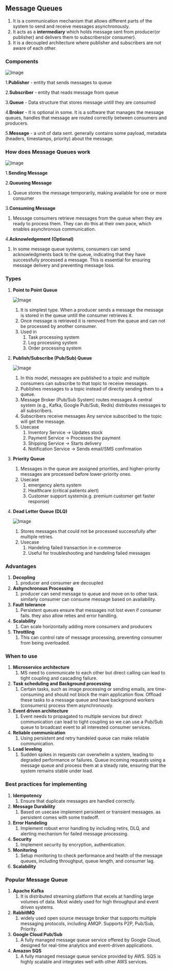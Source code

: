 ## Message Queues

1. It is a communication mechanism that allows different parts of the system to send and receive messages asynchronously.
2. It acts as a **intermediary** which holds message sent from producer(or publisher) and delivers them to subscribers(or consumer).
3. It is a decoupled architecture where publisher and subscribers are not aware of each other.

### **Components**

![Image](../images/message-queue-components.jpg)

1.**Publisher** - entity that sends messages to queue

2.**Subscriber** - entity that reads message from queue

3.**Queue** - Data structure that stores message untill they are consumed

4.**Broker** - It is optional in some. It is a software that manages the message queues, handles that message are routed correctly between consumers and producers.

5.**Message** - a unit of data sent. generally contains some payload, metadata (headers, timestamps, priority) about the message.

### **How does Message Queues work**

![Image](../images/message-queue-working.jpg)

1.**Sending Message**

2.**Queueing Message**

1. Queue stores the message temporarily, making available for one or more consumer

3.**Consuming Message**

1. Message consumers retrieve messages from the queue when they are ready to process them. They can do this at their own pace, which enables asynchronous communication.

4.**Acknowledgement (Optional)**

1. In some message queue systems, consumers can send acknowledgments back to the queue, indicating that they have successfully processed a message. This is essential for ensuring message delivery and preventing message loss.

### **Types**

1. **Point to Point Queue**

   ![Image](../images/p2p.jpg)

   1. It is simplest type. When a producer sends a message the message is stored in the queue untill the consumer retrieves it.
   2. Once message is retrieved it is removed from the queue and can not be processed by another consumer.
   3. Used in
      1. Task processing system
      2. Log processing system
      3. Order processing system

2. **Publish/Subscribe (Pub/Sub) Queue**

   ![Image](../images/pub-sub.jpg)

   1. In this model, messages are published to a topic and multiple consumers can subscribe to that topic to receive messages.
   2. Publishes messages to a topic instead of directly sending them to a queue.
   3. Message Broker (Pub/Sub System) routes messages
      A central system (e.g., Kafka, Google Pub/Sub, Redis) distributes messages to all subscribers.
   4. Subscribers receive messages
      Any service subscribed to the topic will get the message.
   5. Usecase
      1. Inventory Service → Updates stock
      2. Payment Service → Processes the payment
      3. Shipping Service → Starts delivery
      4. Notification Service → Sends email/SMS confirmation

3. **Priority Queue**

   1. Messages in the queue are assigned priorities, and higher-priority messages are processed before lower-priority ones.
   2. Usecase
      1. emergency alerts system
      2. Healthcare (critical patients alert)
      3. Customer support system(e.g. premium customer get faster response)

4. **Dead Letter Queue (DLQ)**

   ![Image](../images/dlq.jpg)

   1. Stores messages that could not be processed successfully after multiple retries.
   2. Usecase
      1. Handeling failed transaction in e-commerce
      2. Useful for troubleshooting and handeling failed messages

### **Advantages**

1. **Decopling**
   1. producer and consumer are decoupled
2. **Ashynchronous Processing**
   1. producer can send message to queue and move on to other task. similarly consumer can consume message based on availability.
3. **Fault tolerance**
   1. Persistent queues ensure that messages not lost even if consumer fails. they also allow reties and error handling.
4. **Scalability**
   1. Can scale horizontally adding more consumers and producers
5. **Throttling**
   1. This can control rate of message processing, preventing consumer from being overloaded.

### **When to use**

1. **Microservice architecture**
   1. MS need to communicate to each other but direct calling can lead to tight coupling and cascading failure.
2. **Task scheduling and Background processing**
   1. Certain tasks, such as image processing or sending emails, are time-consuming and should not block the main application flow. Offload these tasks to a message queue and have background workers (consumers) process them asynchronously.
3. **Event driven architecture**
   1. Event needs to propagated to multiple services but direct communication can lead to tight coupling so we can use a Pub/Sub queue to broadcast event to all interested consumer services.
4. **Reliable communication**
   1. Using persistent and retry handeled queue can make reliable communication.
5. **Load leveling**
   1. Sudden spikes in requests can overwhelm a system, leading to degraded performance or failures. Queue incoming requests using a message queue and process them at a steady rate, ensuring that the system remains stable under load.

### **Best practices for implementing**

1. **Idempotency**
   1. Ensure that duplicate messages are handled correctly.
2. **Message Durability**
   1. Based on usecase implement persistent or transient messages. as persistent comes with some tradeoff.
3. **Error Handeling**
   1. Implement robust error handling by including retirs, DLQ, and alerting mechanism for failed message processing.
4. **Security**
   1. Implement security by encryption, authentication.
5. **Monitoring**
   1. Setup monitoring to check performance and health of the message queues, including throughput, queue length, and consumer lag.
6. **Scalability**

### **Popular Message Queue**

1. **Apache Kafka**
   1. It is distributed streaming platform that excels at handling large volumes of data. Most widely used for high throughput and event driven systems.
2. **RabbitMQ**
   1. widely used open source message broker that supports multiple messaging protocols, including AMQP. Supports P2P, Pub/Sub, Priority.
3. **Google Cloud Pub/Sub**
   1. A fully managed message queue service offered by Google Cloud, designed for real-time analytics and event-driven applications.
4. **Amazon SQS**
   1. A fully managed message queue service provided by AWS. SQS is highly scalable and integrates well with other AWS services.
